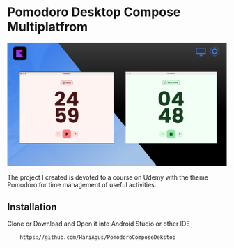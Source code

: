 # Pomodoro Desktop Compose Multiplatfrom

<p align="center">
<img src="assets/Banner Udemy Compose Desktop.png"/>
</p

The project I created is devoted to a course on Udemy with the theme Pomodoro for time management of useful activities.

## Installation

Clone or Download and Open it into Android Studio or other IDE
```
    https://github.com/HariAgus/PomodoroComposeDekstop 
```

